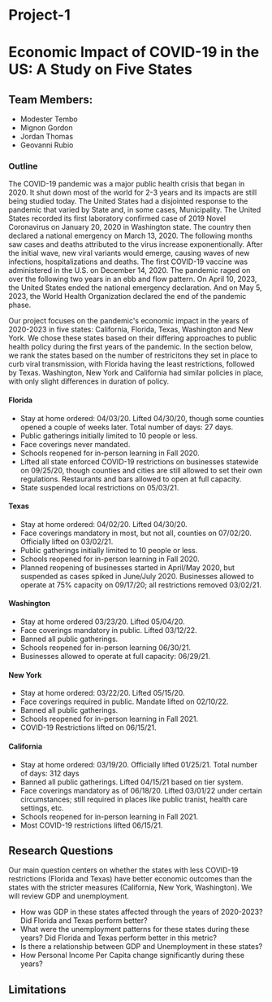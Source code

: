 # Project-1

# Economic Impact of COVID-19 in the US: A Study on Five States

## Team Members:
- Modester Tembo
- Mignon Gordon
- Jordan Thomas
- Geovanni Rubio

### Outline
The COVID-19 pandemic was a major public health crisis that began in 2020. It shut down most of the world for 2-3 years and its impacts are still being studied today. The United States had a disjointed response to the pandemic that varied by State and, in some cases, Municipality. The United States recorded its first laboratory confirmed case of 2019 Novel Coronavirus on January 20, 2020 in Washington state. The country then declared a national emergency on March 13, 2020. The following months saw cases and deaths attributed to the virus increase exponentionally. After the initial wave, new viral variants would emerge, causing waves of new infections, hospitalizations and deaths. The first COVID-19 vaccine was administered in the U.S. on December 14, 2020. The pandemic raged on over the following two years in an ebb and flow pattern. On April 10, 2023, the United States ended the national emergency declaration. And on May 5, 2023, the World Health Organization declared the end of the pandemic phase.

Our project focuses on the pandemic's economic impact in the years of 2020-2023 in five states: California, Florida, Texas, Washington and New York. We chose these states based on their differing approaches to public health policy during the first years of the pandemic. In the section below, we rank the states based on the number of restricitons they set in place to curb viral transmission, with Florida having the least restrictions, followed by Texas. Washington, New York and California had similar policies in place, with only slight differences in duration of policy.



#### Florida
  - Stay at home ordered: 04/03/20. Lifted 04/30/20, though some counties opened a couple of weeks later. Total number of days: 27 days.
  - Public gatherings initially limited to 10 people or less.
  - Face coverings never mandated.
  - Schools reopened for in-person learning in Fall 2020.
  - Lifted all state enforced COVID-19 restrictions on businesses statewide on 09/25/20, though counties and cities are still allowed to set their own regulations. Restaurants and bars allowed to open at full capacity.
  - State suspended local restrictions on 05/03/21.

#### Texas
  - Stay at home ordered: 04/02/20. Lifted 04/30/20.
  - Face coverings mandatory in most, but not all, counties on 07/02/20. Officially lifted on 03/02/21.
  - Public gatherings initially limited to 10 people or less.
  - Schools reopened for in-person learning in Fall 2020.
  - Planned reopening of businesses started in April/May 2020, but suspended as cases spiked in June/July 2020. Businesses allowed to operate at 75% capacity on 09/17/20; all restrictions removed 03/02/21.
  
#### Washington
  - Stay at home ordered 03/23/20. Lifted 05/04/20.
  - Face coverings mandatory in public. Lifted 03/12/22.
  - Banned all public gatherings.
  - Schools reopened for in-person learning 06/30/21.
  - Businesses allowed to operate at full capacity: 06/29/21.


#### New York
  - Stay at home ordered: 03/22/20. Lifted 05/15/20.
  - Face coverings required in public. Mandate lifted on 02/10/22.
  - Banned all public gatherings.
  - Schools reopened for in-person learning in Fall 2021.
  - COVID-19 Restrictions lifted on 06/15/21.


#### California
  - Stay at home ordered: 03/19/20. Officially lifted 01/25/21. Total number of days: 312 days
  - Banned all public gatherings. Lifted 04/15/21 based on tier system.
  - Face coverings mandatory as of 06/18/20. Lifted 03/01/22 under certain circumstances; still required in places like public tranist, health care settings, etc.
  - Schools reopened for in-person learning in Fall 2021.
  - Most COVID-19 restrictions lifted 06/15/21.


## Research Questions

Our main question centers on whether the states with less COVID-19 restrictions (Florida and Texas) have better economic outcomes than the states with the stricter measures (California, New York, Washington). We will review GDP and unemployment.
  - How was GDP in these states affected through the years of 2020-2023? Did Florida and Texas perform better?
  - What were the unemployment patterns for these states during these years? Did Florida and Texas perform better in this metric?
  - Is there a relationship between GDP and Unemployment in these states?
  - How Personal Income Per Capita change significantly during these years?

## Limitations
